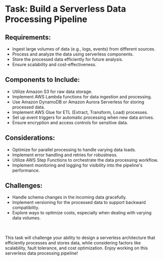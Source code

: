 # Task: Build a Serverless Data Processing Pipeline

## Requirements:

- Ingest large volumes of data (e.g., logs, events) from different sources.
- Process and analyze the data using serverless components.
- Store the processed data efficiently for future analysis.
- Ensure scalability and cost-effectiveness.

## Components to Include:

- Utilize Amazon S3 for raw data storage.
- Implement AWS Lambda functions for data ingestion and processing.
- Use Amazon DynamoDB or Amazon Aurora Serverless for storing processed data.
- Implement AWS Glue for ETL (Extract, Transform, Load) processes.
- Set up event triggers for automatic processing when new data arrives.
- Ensure encryption and access controls for sensitive data.

## Considerations:

- Optimize for parallel processing to handle varying data loads.
- Implement error handling and retries for robustness.
- Utilize AWS Step Functions to orchestrate the data processing workflow.
- Implement monitoring and logging for visibility into the pipeline's performance.

## Challenges:

- Handle schema changes in the incoming data gracefully.
- Implement versioning for the processed data to support backward compatibility.
- Explore ways to optimize costs, especially when dealing with varying data volumes.

<br>
<br>
This task will challenge your ability to design a serverless architecture that efficiently processes and stores data, while considering factors like scalability, fault tolerance, and cost optimization. Enjoy working on this serverless data processing pipeline!